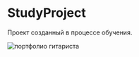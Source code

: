 # StudyProject
Проект созданный в процессе обучения.


![портфолио гитариста](https://user-images.githubusercontent.com/123398574/214255186-c1cff2dc-3072-469b-8a0e-8fbca1e89c2d.png)
